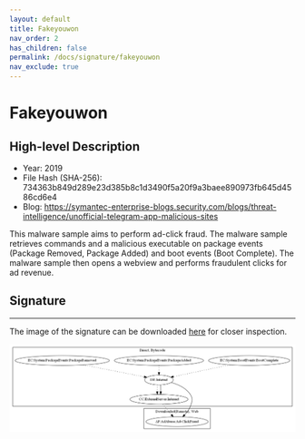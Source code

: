 ```yaml
---
layout: default
title: Fakeyouwon
nav_order: 2
has_children: false
permalink: /docs/signature/fakeyouwon
nav_exclude: true
---
```


# Fakeyouwon

## High-level Description

* Year: 2019
* File Hash (SHA-256): 734363b849d289e23d385b8c1d3490f5a20f9a3baee890973fb645d4586cd6e4
* Blog: https://symantec-enterprise-blogs.security.com/blogs/threat-intelligence/unofficial-telegram-app-malicious-sites

This malware sample aims to perform ad-click fraud. The malware sample retrieves commands and a malicious executable on package events (Package Removed, Package Added) and boot events (Boot Complete). The malware sample then opens a webview and performs fraudulent clicks for ad revenue. 

## Signature
---

The image of the signature can be downloaded [here](../../img/signatures/Fakeyouwon.png) for closer inspection.

![](../../img/signatures/Fakeyouwon.png)
